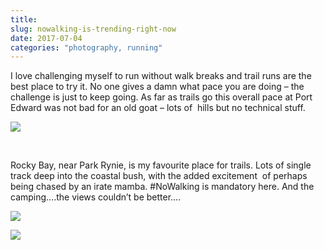 ```yaml
---
title: 
slug: nowalking-is-trending-right-now
date: 2017-07-04
categories: "photography, running"
---
```


<p>I love challenging myself to run without walk breaks and trail runs are the best place to try it. No one gives a damn what pace you are doing – the challenge is just to keep going. As far as trails go this overall pace at Port Edward was not bad for an old goat – lots of  hills but no technical stuff.</p>
<p><img src="http://res.cloudinary.com/dy6grlu8z/image/upload/v1558841637/ccc4of6gy01nlfxgoesb.png"/></p>
<p> </p>
<p>Rocky Bay, near Park Rynie, is my favourite place for trails. Lots of single track deep into the coastal bush, with the added excitement  of perhaps being chased by an irate mamba. #NoWalking is mandatory here. And the camping….the views couldn’t be better….</p>
<p><img src="http://res.cloudinary.com/dy6grlu8z/image/upload/v1558841638/zec59cmxmudpymx1igvl.jpg"/></p>
<p><img src="http://res.cloudinary.com/dy6grlu8z/image/upload/v1558841639/tijug65ucwbiayvyl8x0.jpg"/></p>







